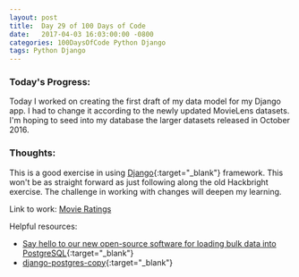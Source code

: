 ```yaml
---
layout: post
title:  Day 29 of 100 Days of Code
date:   2017-04-03 16:03:00:00 -0800
categories: 100DaysOfCode Python Django
tags: Python Django
---
```


### Today's Progress:
Today I worked on creating the first draft of my data model for my Django app. I had to change it according to the newly updated MovieLens datasets. I'm hoping to seed into my database the larger datasets released in October 2016.

### Thoughts:
This is a good exercise in using [Django](https://www.djangoproject.com/){:target="_blank"} framework. This won't be as straight forward as just following along the old Hackbright exercise. The challenge in working with changes will deepen my learning.

Link to work: [Movie Ratings](https://github.com/yenly/django_movie_ratings)

Helpful resources:
* [Say hello to our new open-source software for loading bulk data into PostgreSQL](http://www.californiacivicdata.org/2015/07/17/hello-django-postgres-copy/){:target="_blank"}
* [django-postgres-copy](https://django-postgres-copy.readthedocs.io/en/latest/){:target="_blank"}
